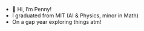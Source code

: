 - 👋 Hi, I’m Penny! 
- I graduated from MIT (AI & Physics, minor in Math)
- On a gap year exploring things atm!
<!---
Pen721/Pen721 is a ✨ special ✨ repository because its `README.md` (this file) appears on your GitHub profile.
You can click the Preview link to take a look at your changes.
--->
